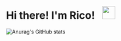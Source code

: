 <div display:inline-block;>
   <h1>Hi there! I'm Rico! &nbsp;  
      <a href="https://discordapp.com/users/471390077772365854" align="center"> 
         <img width=35px src="https://cdn.logojoy.com/wp-content/uploads/20210422095037/discord-mascot.png"/>
      </a>
   </h1>
</div>

![Anurag's GitHub stats](https://github-readme-stats.vercel.app/api?username=RicoGuerra&show_icons=true&theme=nord) <!--<img src="https://media.giphy.com/media/hvRJCLFzcasrR4ia7z/giphy.gif" width="25px"> -->

